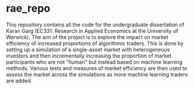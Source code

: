 # rae_repo
 This repository contains all the code for the undergraduate dissertation of Karan Garg (EC331: Research in Applied Economics at the University of Warwick). The aim of the project is to explore the impact on market efficiency of increased proportions of algorithmic traders. This is done by setting up a simulation of a single-asset market with heterogeneous investors and then incrementally increasing the proportion of market participants who are not "human" but instead based on machine learning methods. Various tests and measures of market efficiency are then used to assess the market across the simulations as more machine learning traders are added.